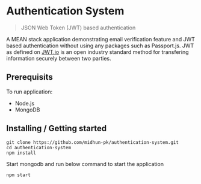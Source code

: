 # Authentication System
> JSON Web Token (JWT) based authentication

A MEAN stack application demonstrating email verification feature and JWT based authentication without using any packages such as Passport.js. JWT as defined on [JWT.io](https://jwt.io/) is an open industry standard method for transfering information securely between two parties.

## Prerequisits

To run application:

- Node.js
- MongoDB

## Installing / Getting started

```shell
git clone https://github.com/midhun-pk/authentication-system.git
cd authentication-system
npm install
```

Start mongodb and run below command to start the application

```shell
npm start
```


